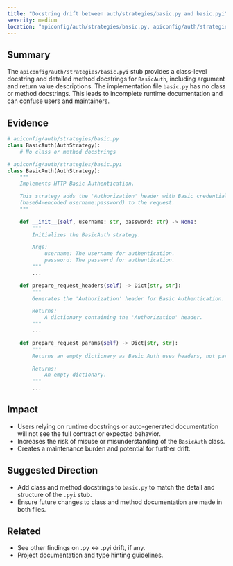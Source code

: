 ```yaml
---
title: "Docstring drift between auth/strategies/basic.py and basic.pyi"
severity: medium
location: "apiconfig/auth/strategies/basic.py, apiconfig/auth/strategies/basic.pyi"
---
```


## Summary
The `apiconfig/auth/strategies/basic.pyi` stub provides a class-level docstring and detailed method docstrings for `BasicAuth`, including argument and return value descriptions. The implementation file `basic.py` has no class or method docstrings. This leads to incomplete runtime documentation and can confuse users and maintainers.

## Evidence
```python
# apiconfig/auth/strategies/basic.py
class BasicAuth(AuthStrategy):
    # No class or method docstrings

# apiconfig/auth/strategies/basic.pyi
class BasicAuth(AuthStrategy):
    """
    Implements HTTP Basic Authentication.

    This strategy adds the 'Authorization' header with Basic credentials
    (base64-encoded username:password) to the request.
    """

    def __init__(self, username: str, password: str) -> None:
        """
        Initializes the BasicAuth strategy.

        Args:
            username: The username for authentication.
            password: The password for authentication.
        """
        ...

    def prepare_request_headers(self) -> Dict[str, str]:
        """
        Generates the 'Authorization' header for Basic Authentication.

        Returns:
            A dictionary containing the 'Authorization' header.
        """
        ...

    def prepare_request_params(self) -> Dict[str, str]:
        """
        Returns an empty dictionary as Basic Auth uses headers, not params.

        Returns:
            An empty dictionary.
        """
        ...
```

## Impact
- Users relying on runtime docstrings or auto-generated documentation will not see the full contract or expected behavior.
- Increases the risk of misuse or misunderstanding of the `BasicAuth` class.
- Creates a maintenance burden and potential for further drift.

## Suggested Direction
- Add class and method docstrings to `basic.py` to match the detail and structure of the `.pyi` stub.
- Ensure future changes to class and method documentation are made in both files.

## Related
- See other findings on .py ↔ .pyi drift, if any.
- Project documentation and type hinting guidelines.